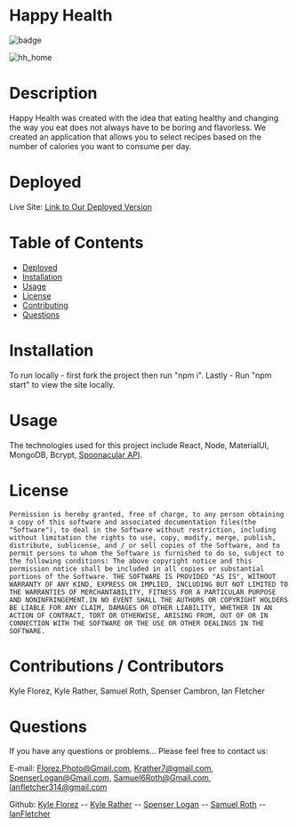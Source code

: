 # Happy Health

  ![badge](https://img.shields.io/badge/License-MIT-Green)

![hh_home](https://user-images.githubusercontent.com/67348654/126404844-910f1294-01b4-4528-8db7-e043bb54a55e.jpg)

# Description

Happy Health was created with the idea that eating healthy and changing the way you eat does not always have to be boring and flavorless.
We created an application that allows you to select recipes based on the number of calories you want to consume per day.

# Deployed
   Live Site: [Link to Our Deployed Version](https://happyhealth404.herokuapp.com/ ) 

# Table of Contents

* [Deployed](#Deployed)
* [Installation](#Installation)
* [Usage](#Usage)
* [License](#License)
* [Contributing](#Contributions-/-Contributors)
* [Questions](#Questions)
 
# Installation
To run locally - first fork the project then run "npm i". 
Lastly - Run "npm start" to view the site locally.


# Usage
The technologies used for this project include React, Node, MaterialUI, MongoDB, Bcrypt, [Spoonacular API](https://spoonacular.com/food-api). 

# License
    Permission is hereby granted, free of charge, to any person obtaining a copy of this software and associated documentation files(the "Software"), to deal in the Software without restriction, including without limitation the rights to use, copy, modify, merge, publish, distribute, sublicense, and / or sell copies of the Software, and to permit persons to whom the Software is furnished to do so, subject to the following conditions: The above copyright notice and this permission notice shall be included in all copies or substantial portions of the Software. THE SOFTWARE IS PROVIDED "AS IS", WITHOUT WARRANTY OF ANY KIND, EXPRESS OR IMPLIED, INCLUDING BUT NOT LIMITED TO THE WARRANTIES OF MERCHANTABILITY, FITNESS FOR A PARTICULAR PURPOSE AND NONINFRINGEMENT.IN NO EVENT SHALL THE AUTHORS OR COPYRIGHT HOLDERS BE LIABLE FOR ANY CLAIM, DAMAGES OR OTHER LIABILITY, WHETHER IN AN ACTION OF CONTRACT, TORT OR OTHERWISE, ARISING FROM, OUT OF OR IN CONNECTION WITH THE SOFTWARE OR THE USE OR OTHER DEALINGS IN THE SOFTWARE.

# Contributions / Contributors
Kyle Florez, Kyle Rather, Samuel Roth, Spenser Cambron, Ian Fletcher

# Questions
If you have any questions or problems... Please feel free to contact us:

E-mail: Florez.Photo@Gmail.com, Krather7@gmail.com, SpenserLogan@Gmail.com, Samuel6Roth@Gmail.com, Ianfletcher314@gmail.com           

Github: [Kyle Florez](https://github.com/SLUDGE-GIT) -- [Kyle Rather](https://github.com/krather7) -- [Spenser Logan](https://github.com/spenserlogan) -- [Samuel Roth](https://github.com/samuel6roth) -- [IanFletcher](https://github.com/ianfletcher314)

